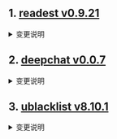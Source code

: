 
## 1. [readest v0.9.21](https://github.com/readest/readest/releases/tag/v0.9.21)  
<details>
<summary>变更说明</summary>

## Release Highlight
* Fix column height in vertical layout on mobile
* Fix drag handle height not constant on mobile
* Add fullscreen option on desktop
* Add drag and drop to import books on desktop
* Various fixes and enhancements on updater, footerbar and note

## What's Changed
* fix: set sidebar rtl only for mandatory rtl languages, closes #512 by @chrox in https://github.com/readest/readest/pull/519
* Fixes the scrollbar gutter issue for DaisyUI by @xhuajin in https://github.com/readest/readest/pull/514
...  

</details>

## 2. [deepchat v0.0.7](https://github.com/ThinkInAIXYZ/deepchat/releases/tag/v0.0.7)  
<details>
<summary>变更说明</summary>

🚀 DeepChat 0.0.7 正式发布 | 重新定义你的 AI 对话体验！
—— 更强大，更灵活，更智能，开启高效沟通新高度 🌟

✨ 本次主要更新内容 ✨
* Artifacts 全新交互，好用又实用
* 完整的 Ollama 管理支持，支持直接在DeepChat内拉取和删除Ollama模型
* 多模态模型支持
* 新增了 Anthropic、Github Models、Azure支持
* Windows可以自定义安装目录了
* 修复了0.0.6引起的文件不能正常嵌入问题
...  

</details>

## 3. [ublacklist v8.10.1](https://github.com/iorate/ublacklist/releases/tag/v8.10.1)  
<details>
<summary>变更说明</summary>

## [8.10.1](https://github.com/iorate/ublacklist/compare/v8.10.0...v8.10.1) (2025-03-10)


### Bug Fixes

* **ecosia:** update ecosia element selectors ([#578](https://github.com/iorate/ublacklist/issues/578)) ([716104b](https://github.com/iorate/ublacklist/commit/716104b53d9e395a7aa56dbdf7dfff7e2436d4f4))
* **locales:** update Chinese translation ([#574](https://github.com/iorate/ublacklist/issues/574)) ([05cbee0](https://github.com/iorate/ublacklist/commit/05cbee085a36c0e01b2f8b316d0bd894f35eb6c8))



...  

</details>


